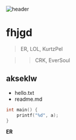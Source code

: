 ![header](https://capsule-render.vercel.app/api?type=Waving&color=4e63d6&height=200&section=header&text=Qmais&fontSize=50&animation=fadeIn&fontColor=DDDDDD)

# fhjgd

> ER, LOL, KurtzPel 

>> CRK, EverSoul

## akseklw

* hello.txt
* readme.md

```c
int main() {
    printf("%d", a);
}
```
**ER**
